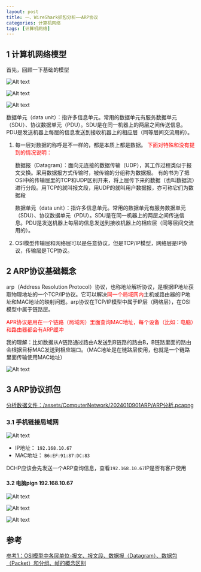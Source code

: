 ```yaml
---
layout: post
title: 一、WireShark抓包分析——ARP协议
categories: 计算机网络
tags: [计算机网络]
---
```


## 1 计算机网络模型

首先，回顾一下基础的模型

![Alt text](/assets/ComputerNetwork/2024010901ARP/image.png)

![Alt text](/assets/ComputerNetwork/2024010901ARP/image-2.png)

![Alt text](/assets/ComputerNetwork/2024010901ARP/image-1.png)

数据单元（data unit）：指许多信息单元。常用的数据单元有服务数据单元（SDU）、协议数据单元（PDU）。SDU是在同一机器上的两层之间传送信息。PDU是发送机器上每层的信息发送到接收机器上的相应层（同等层间交流用的）。

1. 每一层对数据的称呼是不一样的，都是本质上都是数据。 <font color=#ff0000>下面对特殊和没有提到的情况说明：</font>

    数据报（Datagram）：面向无连接的数据传输（UDP），其工作过程类似于报文交换。采用数据报方式传输时，被传输的分组称为数据报。
    有的书为了把OSI中的传输层里的TCP和UDP区别开来，将上层传下来的数据（也叫数据流）进行分段。用TCP的就叫报文段，用UDP的就叫用户数据报，亦可称它们为数据段

    数据单元（data unit）：指许多信息单元。常用的数据单元有服务数据单元（SDU）、协议数据单元（PDU）。SDU是在同一机器上的两层之间传送信息。PDU是发送机器上每层的信息发送到接收机器上的相应层（同等层间交流用的）。

2. OSI模型传输层和网络层可以是任意协议，但是TCP/IP模型，网络层是IP协议，传输层是TCP协议。

## 2 ARP协议基础概念

arp（Address Resolution Protocol）协议，也称地址解析协议，是根据IP地址获取物理地址的一个TCP/IP协议。它可以解决<font color="red">同一个局域网内</font>主机或路由器的IP地址和MAC地址的映射问题。arp协议在TCP/IP模型中属于IP层（网络层），在OSI模型中属于链路层。

<font color="red">APR协议是用在一个链路（局域网）里面查询MAC地址，每个设备（比如：电脑）和路由器都会有ARP缓冲</font>

我的理解：比如数据从A链路通过路由A发送到B链路的路由B，B链路里面的路由会根据目标MAC发送到相应端口。（MAC地址是在链路层使用，也就是一个链路里面传输使用MAC地址）

![Alt text](/assets/ComputerNetwork/2024010901ARP/image-4.png)

## 3 ARP协议抓包

[分析数据文件：/assets/ComputerNetwork/2024010901ARP/ARP分析.pcapng](/assets/ComputerNetwork/2024010901ARP/ARP分析.pcapng)

### 3.1 手机链接局域网

![Alt text](/assets/ComputerNetwork/2024010901ARP/手机链接局域网.jpg)

- IP地址： `192.168.10.67`
- MAC地址： `B6:EF:91:87:DC:83`

DCHP应该会先发送一个ARP查询信息，查看`192.168.10.67`IP是否有客户使用

#### 3.2 电脑pign 192.168.10.67

![Alt text](/assets/ComputerNetwork/2024010901ARP/image-6.png)

![Alt text](/assets/ComputerNetwork/2024010901ARP/image-7.png)

![Alt text](/assets/ComputerNetwork/2024010901ARP/image-8.png)


## 参考

[参考1：OSI模型中各层单位-报文、报文段、数据报（Datagram）、数据包（Packet）和分组、帧的概念区别](https://blog.csdn.net/dianqicyuyan/article/details/121798895)